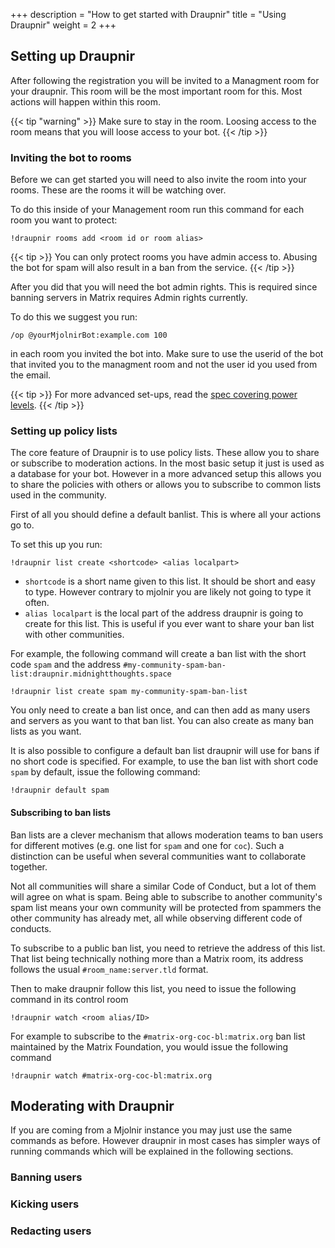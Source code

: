 +++
description = "How to get started with Draupnir"
title = "Using Draupnir"
weight = 2
+++

## Setting up Draupnir

After following the registration you will be invited to a Managment room for your draupnir.
This room will be the most important room for this. Most actions will happen within this room.

{{< tip "warning" >}}
Make sure to stay in the room. Loosing access to the room means that you will loose
access to your bot.
{{< /tip >}}

### Inviting the bot to rooms

Before we can get started you will need to also invite the room into your rooms.
These are the rooms it will be watching over.

To do this inside of your Management room run this command for each room you want
to protect:

```
!draupnir rooms add <room id or room alias>
```

{{< tip >}}
You can only protect rooms you have admin access to. Abusing the bot for spam will
also result in a ban from the service.
{{< /tip >}}

After you did that you will need the bot admin rights. This is required since banning
servers in Matrix requires Admin rights currently.

To do this we suggest you run:

```
/op @yourMjolnirBot:example.com 100
```

in each room you invited the bot into. Make sure to use the userid of the bot that invited
you to the managment room and not the user id you used from the email.

{{< tip >}}
For more advanced set-ups, read the [spec covering power levels](https://spec.matrix.org/v1.5/client-server-api/#mroompower_levels).
{{< /tip >}}

### Setting up policy lists

The core feature of Draupnir is to use policy lists. These allow you to share or subscribe to moderation actions.
In the most basic setup it just is used as a database for your bot. However in a more advanced setup this allows you
to share the policies with others or allows you to subscribe to common lists used in the community.

First of all you should define a default banlist. This is where all your actions go to.

To set this up you run:

```
!draupnir list create <shortcode> <alias localpart>
```

- `shortcode` is a short name given to this list. It should be short and easy to type. However contrary to mjolnir you are likely not going to type it often.
- `alias localpart` is the local part of the address draupnir is going to create for this list.
This is useful if you ever want to share your ban list with other communities.

For example, the following command will create a ban list with the short code `spam` and the address `#my-community-spam-ban-list:draupnir.midnightthoughts.space`

```
!draupnir list create spam my-community-spam-ban-list
```

You only need to create a ban list once, and can then add as many users and servers
as you want to that ban list. You can also create as many ban lists as you want.

It is also possible to configure a default ban list draupnir will use for bans if
no short code is specified.
For example, to use the ban list with short code `spam` by default, issue the following command:

```
!draupnir default spam
```

#### Subscribing to ban lists

Ban lists are a clever mechanism that allows moderation teams to ban users for different motives
(e.g. one list for `spam` and one for `coc`).
Such a distinction can be useful when several communities want to collaborate together.

Not all communities will share a similar Code of Conduct,
but a lot of them will agree on what is spam.
Being able to subscribe to another community's spam list means your own community
will be protected from spammers the other community has already met,
all while observing different code of conducts.

To subscribe to a public ban list, you need to retrieve the address of this list.
That list being technically nothing more than a Matrix room,
its address follows the usual `#room_name:server.tld` format.

Then to make draupnir follow this list, you need to issue the following command in its control room

```
!draupnir watch <room alias/ID>
```

For example to subscribe to the `#matrix-org-coc-bl:matrix.org` ban list maintained
by the Matrix Foundation, you would issue the following command

```
!draupnir watch #matrix-org-coc-bl:matrix.org
```

## Moderating with Draupnir

If you are coming from a Mjolnir instance you may just use the same commands as before.
However draupnir in most cases has simpler ways of running commands which will be explained in
the following sections.

### Banning users

### Kicking users

### Redacting users
